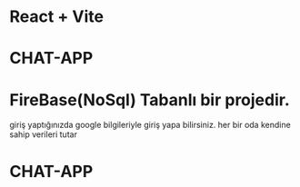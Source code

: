 # React + Vite
# CHAT-APP

# FireBase(NoSql) Tabanlı bir projedir.
giriş yaptığınızda google bilgileriyle giriş yapa bilirsiniz.
her bir oda kendine sahip verileri tutar 

# CHAT-APP
